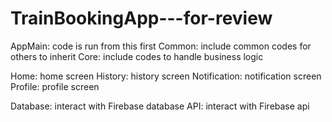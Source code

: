 # TrainBookingApp---for-review

AppMain: code is run from this first
Common: include common codes for others to inherit
Core: include codes to handle business logic

Home: home screen
History: history screen
Notification: notification screen
Profile: profile screen

Database: interact with Firebase database
API: interact with Firebase api
